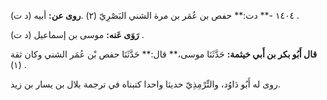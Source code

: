 ١٤٠٤ -** دت:** حفص بن عُمَر بن مرة الشني البَصْرِيّ (٢) .**روى عن:** أبيه (د ت) .

**رَوَى عَنه:** موسى بن إسماعيل (د ت) .

**قال أَبُو بكر بن أَبي خيثمة:** حَدَّثَنَا موسى،** قال:** حَدَّثَنَا حفص بْن عُمَر الشني وكان ثقة (١) .

روى له أَبُو دَاوُد، والتِّرْمِذِيّ حديثا واحدا كتبناه في ترجمة بلال بن يسار بن زيد.